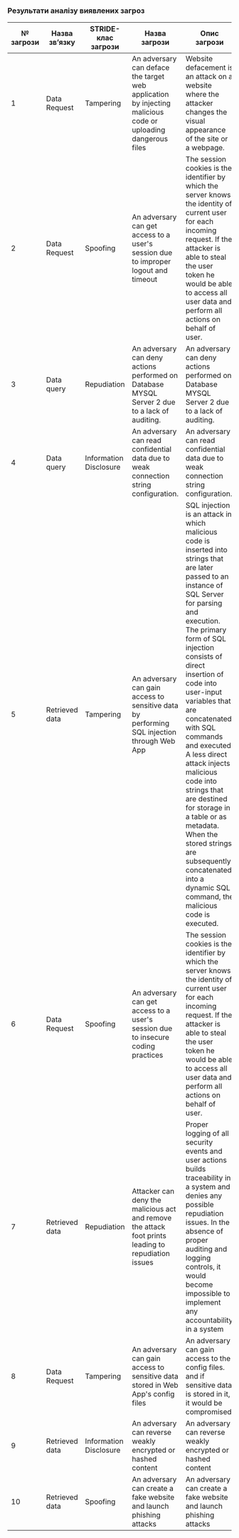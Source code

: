 ### Результати аналізу виявлених загроз

| № загрози  |   Назва зв’язку   |   STRIDE-клас загрози   |   Назва загрози   |     Опис загрози      |
|------------|-------------------|-------------------------|-----------------------------------|-------------------------|
| 1          | Data Request      | Tampering               | An adversary can deface the target web application by injecting malicious code or uploading dangerous files                                 | Website defacement is an attack on a website where the attacker changes the visual appearance of the site or a webpage.          |
| 2          | Data Request      | Spoofing                | An adversary can get access to a user's session due to improper logout and timeout                                  | The session cookies is the identifier by which the server knows the identity of current user for each incoming request. If the attacker is able to steal the user token he would be able to access all user data and perform all actions on behalf of user.         |           
| 3          | Data query        | Repudiation             | An adversary can deny actions performed on Database MYSQL Server 2 due to a lack of auditing.                                  | An adversary can deny actions performed on Database MYSQL Server 2 due to a lack of auditing.         |
| 4          | Data query        | Information Disclosure  | An adversary can read confidential data due to weak connection string configuration.                                  | An adversary can read confidential data due to weak connection string configuration.         |
| 5          | Retrieved data    | Tampering               | An adversary can gain access to sensitive data by performing SQL injection through Web App                                 | SQL injection is an attack in which malicious code is inserted into strings that are later passed to an instance of SQL Server for parsing and execution. The primary form of SQL injection consists of direct insertion of code into user-input variables that are concatenated with SQL commands and executed. A less direct attack injects malicious code into strings that are destined for storage in a table or as metadata. When the stored strings are subsequently concatenated into a dynamic SQL command, the malicious code is executed.          |
| 6          | Data Request      | Spoofing                | An adversary can get access to a user's session due to insecure coding practices                                  | The session cookies is the identifier by which the server knows the identity of current user for each incoming request. If the attacker is able to steal the user token he would be able to access all user data and perform all actions on behalf of user.         |
| 7          | Retrieved data    | Repudiation             | Attacker can deny the malicious act and remove the attack foot prints leading to repudiation issues                                 | Proper logging of all security events and user actions builds traceability in a system and denies any possible repudiation issues. In the absence of proper auditing and logging controls, it would become impossible to implement any accountability in a system         |
| 8          | Data Request      | Tampering               | An adversary can gain access to sensitive data stored in Web App's config files                                  | An adversary can gain access to the config files. and if sensitive data is stored in it, it would be compromised.          |
| 9          | Retrieved data    | Information Disclosure  | An adversary can reverse weakly encrypted or hashed content                                 | An adversary can reverse weakly encrypted or hashed content         |
| 10         | Retrieved data    | Spoofing                | An adversary can create a fake website and launch phishing attacks                                  | An adversary can create a fake website and launch phishing attacks         |
